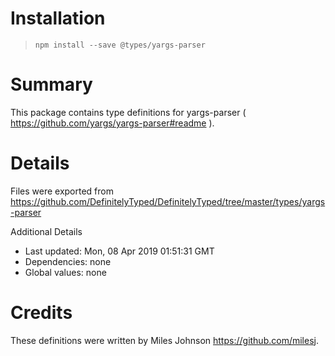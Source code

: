 # Installation

> `npm install --save @types/yargs-parser`

# Summary

This package contains type definitions for yargs-parser ( https://github.com/yargs/yargs-parser#readme ).

# Details

Files were exported from https://github.com/DefinitelyTyped/DefinitelyTyped/tree/master/types/yargs-parser

Additional Details

- Last updated: Mon, 08 Apr 2019 01:51:31 GMT
- Dependencies: none
- Global values: none

# Credits

These definitions were written by Miles Johnson <https://github.com/milesj>.
